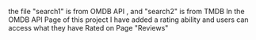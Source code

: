 the file "search1" is from OMDB API , and "search2" is from TMDB
In the OMDB API Page of this project I have added a rating ability and users can access what they have Rated on Page "Reviews"
